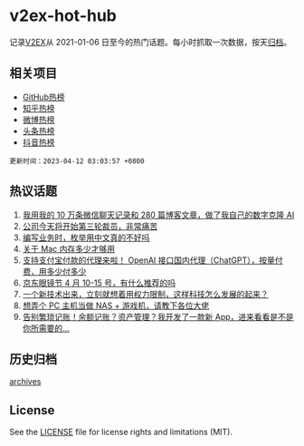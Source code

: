 # v2ex-hot-hub

 记录[V2EX](https://www.v2ex.com/)从 2021-01-06 日至今的热门话题。每小时抓取一次数据，按天[归档](archives)。
 
 ## 相关项目

- [GitHub热榜](https://github.com/snaildev/github-hot-hub)
- [知乎热榜](https://github.com/snaildev/zhihu-hot-hub)
- [微博热榜](https://github.com/snaildev/weibo-hot-hub)
- [头条热榜](https://github.com/snaildev/toutiao-hot-hub)
- [抖音热榜](https://github.com/snaildev/douyin-hot-hub)


 `更新时间：2023-04-12 03:03:57 +0800`

## 热议话题

1. [我用我的 10 万条微信聊天记录和 280 篇博客文章，做了我自己的数字克隆 AI](https://www.v2ex.com/t/931521)
1. [公司今天将开始第三轮裁员，非常痛苦](https://www.v2ex.com/t/931451)
1. [编写业务时，枚举用中文真的不好吗](https://www.v2ex.com/t/931494)
1. [关于 Mac 内存多少才够用](https://www.v2ex.com/t/931465)
1. [支持支付宝付款的代理来啦！ OpenAI 接口国内代理（ChatGPT），按量付费，用多少付多少](https://www.v2ex.com/t/931431)
1. [京东眼镜节 4 月 10-15 号，有什么推荐的吗](https://www.v2ex.com/t/931458)
1. [一个新技术出来，立刻就想着用权力限制，这样科技怎么发展的起来？](https://www.v2ex.com/t/931702)
1. [想弄个 PC 主机当做 NAS + 游戏机，请教下各位大佬](https://www.v2ex.com/t/931447)
1. [告别繁琐记账！余额记账？资产管理？我开发了一款新 App，进来看看是不是你所需要的…](https://www.v2ex.com/t/931497)

## 历史归档

[archives](archives)

## License

See the [LICENSE](LICENSE) file for license rights and limitations (MIT).
